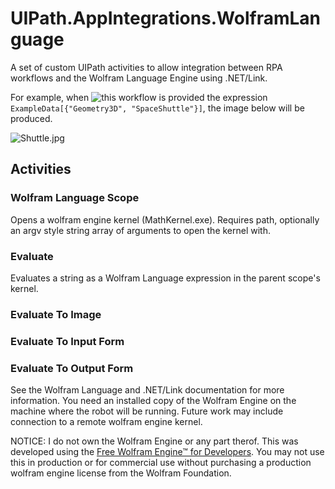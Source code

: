 # UIPath.AppIntegrations.WolframLanguage

A set of custom UIPath activities to allow integration between RPA workflows and the Wolfram Language Engine using .NET/Link.

For example, when ![this workflow]() is provided the expression ```ExampleData[{"Geometry3D", "SpaceShuttle"}]```, the image below will be produced.

![Shuttle.jpg]()

## Activities

### Wolfram Language Scope

Opens a wolfram engine kernel (MathKernel.exe). Requires path, optionally an argv style string array of arguments to open the kernel with.

### Evaluate <T>

Evaluates a string as a Wolfram Language expression in the parent scope's kernel.

### Evaluate To Image

### Evaluate To Input Form

### Evaluate To Output Form

See the Wolfram Language and .NET/Link documentation for more information. You need an installed copy of the Wolfram Engine on the machine where the robot will be running. Future work may include connection to a remote wolfram engine kernel.

NOTICE: I do not own the Wolfram Engine or any part therof. This was developed using the [Free Wolfram Engine™ for Developers](https://www.wolfram.com/legal/terms/wolfram-engine.html). You may not use this in production or for commercial use without purchasing a production wolfram engine license from the Wolfram Foundation.
